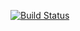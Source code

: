 [![Build Status](https://travis-ci.org/etaletai13/steepshot.svg?branch=dev)](https://travis-ci.org/etaletai13/steepshot)
